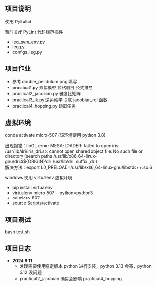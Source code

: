 ## 项目说明

使用 PyBullet  

暂时关闭 PyLint 代码规范插件

- leg_gym_env.py   
- leg.py  
- configs_leg.py

## 项目作业
- 参考 double_pendulum.png 填写
- practical1.py 双摆模型 拉格朗日 公式推导
- practical2_jacobian.py 雅各比矩阵
- practical3_ik.py 逆运动学 关联 jacobian_rel 函数
- practical4_hopping.py 跳跃任务
  
 
## 虚拟环境

conda activate micro-507 (该环境使用 python 3.8)

出现报错：libGL error: MESA-LOADER: failed to open iris: /usr/lib/dri/iris_dri.so: cannot open shared object file: No such file or directory (search paths /usr/lib/x86_64-linux-gnu/dri:\$${ORIGIN}/dri:/usr/lib/dri, suffix _dri)  
解决方法：export LD_PRELOAD=/usr/lib/x86_64-linux-gnu/libstdc++.so.6  

windows 使用 virtualenv 虚拟环境  
- pip install virtualenv
- virtualenv micro-507 --python=python3
- cd micro-507
- source Scripts/activate

## 项目测试 
bash test.sh

## 项目日志
- **2024.9.11** 
  - 发现需要使用稳定版本 python 进行安装，python 3.13 会寄，python 3.12 没问题
  - practical2_jacobian 确实会影响 practical4_hopping
